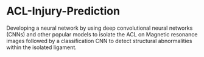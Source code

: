 # ACL-Injury-Prediction

Developing a neural network by using deep convolutional neural networks (CNNs) and other popular models to isolate the ACL on Magnetic resonance images followed by a classification CNN to detect structural abnormalities within the isolated ligament.
